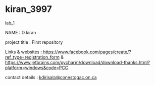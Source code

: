 # kiran_3997
lab_1

NAME : D.kiran

project title : First repository

Links & websites : https://www.facebook.com/pages/create/?ref_type=registration_form & https://www.jetbrains.com/pycharm/download/download-thanks.html?platform=windows&code=PCC

contact details : kdirisala@conestogac.on.ca
